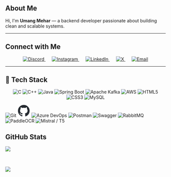 ##  About Me

Hi, I'm **Umang Mehar** — a backend developer passionate about building clean and scalable systems.

---

##  Connect with Me

<p align="center">
  <a href="https://discord.gg/jeevannn" target="_blank" style="margin: 0 10px;">
    <img src="https://img.icons8.com/color/48/000000/discord--v2.png" alt="Discord" width="40" />
  </a>
  <a href="https://instagram.com/jeevan0.1_" target="_blank" style="margin: 0 10px;">
    <img src="https://img.icons8.com/color/48/000000/instagram-new--v2.png" alt="Instagram" width="40" />
  </a>
  <a href="https://www.linkedin.com/in/jeevan-jotsingh/" target="_blank" style="margin: 0 10px;">
    <img src="https://img.icons8.com/color/48/000000/linkedin.png" alt="LinkedIn" width="40" />
  </a>
  <a href="https://x.com/jeevanjot001" target="_blank" style="margin: 0 10px;">
    <img src="https://img.icons8.com/ios-filled/50/ffffff/twitterx--v1.png" alt="X" width="40" />
  </a>
  <a href="mailto:jeevanjotsingh0168@gmail.com" target="_blank" style="margin: 0 10px;">
    <img src="https://img.icons8.com/color/48/000000/gmail--v1.png" alt="Email" width="40" />
  </a>
</p>

---
## 🚀 Tech Stack

<p align="center">

  <!-- Programming Languages -->
  <img src="https://img.icons8.com/color/48/c-programming.png" title="C" />
  <img src="https://img.icons8.com/color/48/c-plus-plus-logo.png" title="C++" />
  <img src="https://img.icons8.com/color/48/java-coffee-cup-logo.png" title="Java" />

  <!-- Backend / Frameworks -->
  <img src="https://img.icons8.com/color/48/spring-logo.png" title="Spring Boot" />
  <img src="https://static-00.iconduck.com/assets.00/apache-kafka-icon-2048x2048-bpdlsk8x.png" title="Apache Kafka" width="48" />

  <!-- Cloud -->
  <img src="https://img.icons8.com/color/48/amazon-web-services.png" title="AWS" />

  <!-- Frontend -->
  <img src="https://img.icons8.com/color/48/html-5--v1.png" title="HTML5" />
  <img src="https://img.icons8.com/color/48/css3.png" title="CSS3" />

  <!-- Database -->
  <img src="https://img.icons8.com/color/48/mysql-logo.png" title="MySQL" />

</p>

  <!-- DevOps / Tools -->
  <img src="https://img.icons8.com/color/48/git.png" title="Git" />
  <img src="https://raw.githubusercontent.com/github/docs/main/assets/images/site/favicon.svg" title="GitHub Actions" height="40px" />
  <img src="https://img.icons8.com/color/48/azure-1.png" title="Azure DevOps" />
  <img src="https://img.icons8.com/external-tal-revivo-color-tal-revivo/48/external-postman-is-the-only-complete-api-development-environment-logo-color-tal-revivo.png" title="Postman" />
  <img src="https://raw.githubusercontent.com/swagger-api/swagger.io/wordpress/images/assets/SW-logo-clr.png" title="Swagger" height="40px" />

  <!-- Messaging / Queues -->
  <img src="https://upload.wikimedia.org/wikipedia/commons/7/71/RabbitMQ_logo.svg" title="RabbitMQ" height="40px" />

  <!-- AI / OCR -->
  <img src="https://avatars.githubusercontent.com/u/55232811?s=200&v=4" title="PaddleOCR" height="40px" />
  <img src="https://img.icons8.com/color/48/artificial-intelligence.png" title="Mistral / T5" />

</p>

##  GitHub Stats

![](https://nirzak-streak-stats.vercel.app/?user=UmangMehar&theme=github-dark&hide_border=true)

<br/>

![](https://github-readme-activity-graph.vercel.app/graph?username=UmangMehar&theme=github-dark&hide_border=true)



 
